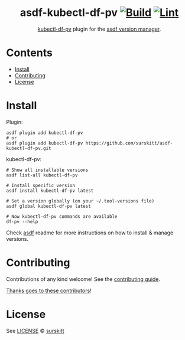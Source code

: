 <div align="center">

# asdf-kubectl-df-pv [![Build](https://github.com/surskitt/asdf-kubectl-df-pv/actions/workflows/build.yml/badge.svg)](https://github.com/surskitt/asdf-kubectl-df-pv/actions/workflows/build.yml) [![Lint](https://github.com/surskitt/asdf-kubectl-df-pv/actions/workflows/lint.yml/badge.svg)](https://github.com/surskitt/asdf-kubectl-df-pv/actions/workflows/lint.yml)

[kubectl-df-pv](https://github.com/yashbhutwala/kubectl-df-pv) plugin for the [asdf version manager](https://asdf-vm.com).

</div>

# Contents

- [Install](#install)
- [Contributing](#contributing)
- [License](#license)

# Install

Plugin:

```shell
asdf plugin add kubectl-df-pv
# or
asdf plugin add kubectl-df-pv https://github.com/surskitt/asdf-kubectl-df-pv.git
```

kubectl-df-pv:

```shell
# Show all installable versions
asdf list-all kubectl-df-pv

# Install specific version
asdf install kubectl-df-pv latest

# Set a version globally (on your ~/.tool-versions file)
asdf global kubectl-df-pv latest

# Now kubectl-df-pv commands are available
df-pv --help
```

Check [asdf](https://github.com/asdf-vm/asdf) readme for more instructions on how to
install & manage versions.

# Contributing

Contributions of any kind welcome! See the [contributing guide](contributing.md).

[Thanks goes to these contributors](https://github.com/surskitt/asdf-kubectl-df-pv/graphs/contributors)!

# License

See [LICENSE](LICENSE) © [surskitt](https://github.com/surskitt/)
